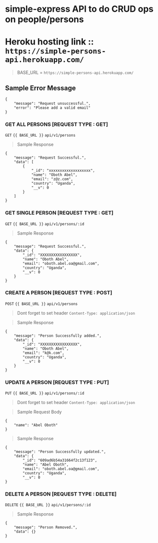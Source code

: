 # simple-express API to do CRUD ops on people/persons

# Heroku hosting link :: `https://simple-persons-api.herokuapp.com/`


> BASE_URL = `https://simple-persons-api.herokuapp.com/`

## Sample Error Message
```
{
    "message": "Request unsuccessful.",
    "error": "Please add a valid email"
}
```

### GET ALL PERSONS [REQUEST TYPE : GET] 
`GET` `{{ BASE_URL }}` `api/v1/persons` 
<br/>
> Sample Response 
```
{
    "message": "Request Successful.",
    "data": [
        {
            "_id": "xxxxxxxxxxxxxxxxxxx",
            "name": "Oboth Abel",
            "email": "z@z.com",
            "country": "Uganda",
            "__v": 0
        }
    ]
}
```

### GET SINGLE PERSON [REQUEST TYPE : GET]
`GET` `{{ BASE_URL }}` `api/v1/persons/:id`
<br/>
> Sample Response
```
{
    "message": "Request Successful.",
    "data": {
        "_id": "XXXXXXXXXXXXXXXXX",
        "name": "Oboth Abel",
        "email": "oboth.abel.oa@gmail.com",
        "country": "Uganda",
        "__v": 0
    }
}
```

### CREATE A PERSON [REQUEST TYPE : POST] 
`POST` `{{ BASE_URL }}` `api/v1/persons` 
> Dont forget to set header `Content-Type: application/json`
  
> Sample Response
```
{
    "message": "Person Successfully added.",
    "data": {
        "_id": "XXXXXXXXXXXXXXXXX",
        "name": "Oboth Abel",
        "email": "k@k.com",
        "country": "Uganda",
        "__v": 0
    }
}
```

### UPDATE A PERSON [REQUEST TYPE : PUT]
`PUT` `{{ BASE_URL }}` `api/v1/persons/:id`
<br/>
> Dont forget to set header `Content-Type: application/json`

> Sample Request Body
```
{
    "name": "Abel Oboth"
}
``` 

> Sample Response
```
{
    "message": "Person Successfully updated.",
    "data": {
        "_id": "609ad6b54a31664f2c13f123",
        "name": "Abel Oboth",
        "email": "oboth.abel.oa@gmail.com",
        "country": "Uganda",
        "__v": 0
}
```

### DELETE A PERSON [REQUEST TYPE : DELETE]
`DELETE` `{{ BASE_URL }}` `api/v1/persons/:id`
  

> Sample Response
```
{
    "message": "Person Removed.",
    "data": {}
}
```

